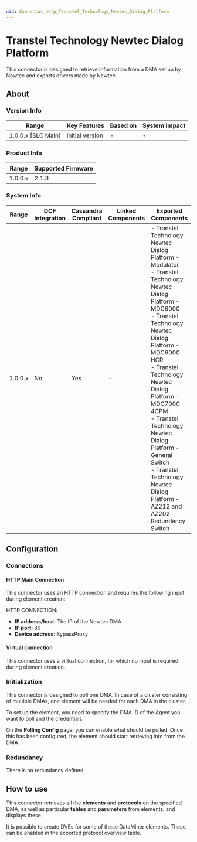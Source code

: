 ```yaml
---
uid: Connector_help_Transtel_Technology_Newtec_Dialog_Platform
---
```


# Transtel Technology Newtec Dialog Platform

This connector is designed to retrieve information from a DMA set up by Newtec and exports drivers made by Newtec.

## About

### Version Info

| **Range**            | **Key Features** | **Based on** | **System Impact** |
|----------------------|------------------|--------------|-------------------|
| 1.0.0.x \[SLC Main\] | Initial version  | \-           | \-                |

### Product Info

| **Range** | **Supported Firmware** |
|-----------|------------------------|
| 1.0.0.x   | 2.1.3                  |

### System Info

| Range     | DCF Integration | Cassandra Compliant | Linked Components | Exported Components |
|-----------|---------------------|-------------------------|-----------------------|-------------------------|
| 1.0.0.x   | No                  | Yes                     | -                     | - Transtel Technology Newtec Dialog Platform - Modulator<br>- Transtel Technology Newtec Dialog Platform - MDC6000<br>- Transtel Technology Newtec Dialog Platform - MDC6000 HCR<br>- Transtel Technology Newtec Dialog Platform - MDC7000 4CPM<br>- Transtel Technology Newtec Dialog Platform - General Switch<br>- Transtel Technology Newtec Dialog Platform - AZ212 and AZ202 Redundancy Switch |

## Configuration

### Connections

#### HTTP Main Connection

This connector uses an HTTP connection and requires the following input during element creation:

HTTP CONNECTION:

- **IP address/host**: The IP of the Newtec DMA.
- **IP port**: 80
- **Device address**: BypassProxy

#### Virtual connection

This connector uses a virtual connection, for which no input is required during element creation.

### Initialization

This connector is designed to poll one DMA. In case of a cluster consisting of multiple DMAs, one element will be needed for each DMA in the cluster.

To set up the element, you need to specify the DMA ID of the Agent you want to poll and the credentials.

On the **Polling Config** page, you can enable what should be polled. Once this has been configured, the element should start retrieving info from the DMA.

### Redundancy

There is no redundancy defined.

## How to use

This connector retrieves all the **elements** and **protocols** on the specified DMA, as well as particular **tables** and **parameters** from elements, and displays these.

It is possible to create DVEs for some of these DataMiner elements. These can be enabled in the exported protocol overview table.
